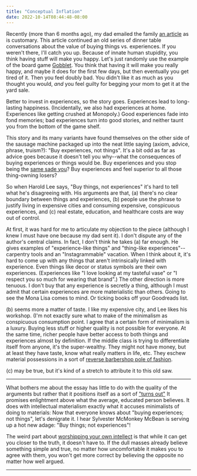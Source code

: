 ```yaml
---
title: "Conceptual Inflation"
date: 2022-10-14T08:44:48-08:00
---
```


Recently (more than 6 months ago), my dad emailed the family [an article](https://marginalrevolution.com/marginalrevolution/2022/01/buy-things-not-experiences.html) as is customary.
This article continued an old series of dinner table conversations about the value of buying things vs. experiences.
If you weren't there, I'll catch you up.
Because of innate human stupidity, you think having stuff will make you happy.
Let's just randomly use the example of the board game [Gobblet](https://boardgamegeek.com/boardgame/2266/gobblet).
You think that having it will make you really happy, and maybe it does for the first few days, but then eventually you get tired of it.
Then you feel doubly bad.
You didn't like it as much as you thought you would, *and* you feel guilty for begging your mom to get it at the yard sale.

Better to invest in experiences, so the story goes.
Experiences lead to long-lasting happiness.
(Incidentally, we also had experiences at home.
Experiences like getting crushed at Monopoly.)
Good experiences fade into fond memories; bad experiences turn into good stories, and neither taunt you from the bottom of the game shelf.

This story and its many variants have found themselves on the other side of the sausage machine packaged up into the neat little saying (axiom, advice, phrase, truism?): "Buy experiences, not things".
It's a bit odd as far as advice goes because it doesn't tell you why--what the consequences of buying experiences or things would be.
Buy experiences and you stop being the [same sade you](https://www.youtube.com/watch?v=TbwlC2B-BIg)?
Buy experiences and feel superior to all those thing-owning losers?

So when Harold Lee says, "Buy things, not experiences" it's hard to tell what he's disagreeing with.
His arguments are that, (a) there's no clear boundary between things and experiences, (b) people use the phrase to justify living in expensive cities and consuming expensive, conspicuous experiences, and (c) real estate, education, and healthcare costs are way out of control.

At first, it was hard for me to articulate my objection to the piece (although I knew I must have one because my dad sent it).
I don't dispute any of the author's central claims.
In fact, I don't think he takes (a) far enough.
He gives examples of "experience-like things" and "thing-like experiences"--carpentry tools and an "Instagrammable" vacation.
When I think about it, it's hard to come up with any things that aren't intrinsically linked with experience.
Even things like decor or status symbols are their own experiences.
(Experiences like "I love looking at my tasteful vase" or "I respect you so much for wearing that brand".)
The other direction is more tenuous.
I don't buy that any experience is secretly a thing, although I must admit that certain experiences are more materialistic than others.
Going to see the Mona Lisa comes to mind.
Or ticking books off your Goodreads list.

(b) seems more a matter of taste.
I like my expensive city, and Lee likes his workshop.
(I'm not exactly sure what to make of the minimalism as conspicuous consumption point.
I agree that a certain form of minimalism is a luxury.
Buying less stuff or higher quality is not possible for everyone.
At the same time, richer people have better access to both things and experiences almost by definition.
If the middle class is trying to differentiate itself from anyone, it's the super-wealthy.
They might not have money, but at least they have taste, know what really matters in life, etc.
They eschew material possessions in a sort of [reverse barbershop pole of fashion](https://slatestarcodex.com/2014/04/22/right-is-the-new-left/).

(c) may be true, but it's kind of a stretch to attribute it to this old saw.

---

What bothers me about the essay has little to do with the quality of the arguments but rather that it positions itself as a sort of ["turns out"](https://www.relay.fm/rd/42)
It promises enlightment above what the average, educated person believes.
It does with intellectual materialism exactly what it accuses minimalists of doing to materials:
Now that everyone knows about "buying experiences; not things", let's denigrate it.
I hear Sylvester McMonkey McBean is serving up a hot new adage: "Buy things; not experiences"!

The weird part about [worshipping your own intellect](https://www.youtube.com/watch?v=8CrOL-ydFMI&t=1156s) is that while it can get you closer to the truth, it doesn't have to.
If the dull masses already believe something simple and true, no matter how uncomfortable it makes you to agree with them, you won't get more correct by believing the opposite no matter how well argued.

---
